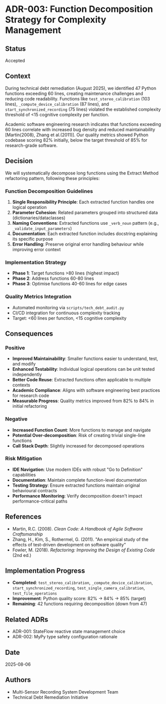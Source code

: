 # ADR-003: Function Decomposition Strategy for Complexity Management

## Status
Accepted

## Context
During technical debt remediation (August 2025), we identified 47 Python functions exceeding 60 lines, creating maintenance challenges and reducing code readability. Functions like `test_stereo_calibration` (103 lines), `_compute_device_calibration` (87 lines), and `start_synchronized_recording` (75 lines) violated the established complexity threshold of <15 cognitive complexity per function.

Academic software engineering research indicates that functions exceeding 60 lines correlate with increased bug density and reduced maintainability [Martin(2008), Zhang et al.(2011)]. Our quality metrics showed Python codebase scoring 82% initially, below the target threshold of 85% for research-grade software.

## Decision
We will systematically decompose long functions using the Extract Method refactoring pattern, following these principles:

### Function Decomposition Guidelines
1. **Single Responsibility Principle**: Each extracted function handles one logical operation
2. **Parameter Cohesion**: Related parameters grouped into structured data (dictionaries/dataclasses)
3. **Naming Conventions**: Extracted functions use `_verb_noun` pattern (e.g., `_validate_input_parameters`)
4. **Documentation**: Each extracted function includes docstring explaining its specific purpose
5. **Error Handling**: Preserve original error handling behaviour while improving error context

### Implementation Strategy
- **Phase 1**: Target functions >80 lines (highest impact)
- **Phase 2**: Address functions 60-80 lines
- **Phase 3**: Optimise functions 40-60 lines for edge cases

### Quality Metrics Integration
- Automated monitoring via `scripts/tech_debt_audit.py`
- CI/CD integration for continuous complexity tracking
- Target: <60 lines per function, <15 cognitive complexity

## Consequences

### Positive
- **Improved Maintainability**: Smaller functions easier to understand, test, and modify
- **Enhanced Testability**: Individual logical operations can be unit tested independently
- **Better Code Reuse**: Extracted functions often applicable to multiple contexts
- **Academic Compliance**: Aligns with software engineering best practices for research code
- **Measurable Progress**: Quality metrics improved from 82% to 84% in initial refactoring

### Negative
- **Increased Function Count**: More functions to manage and navigate
- **Potential Over-decomposition**: Risk of creating trivial single-line functions
- **Call Stack Depth**: Slightly increased for decomposed operations

### Risk Mitigation
- **IDE Navigation**: Use modern IDEs with robust "Go to Definition" capabilities
- **Documentation**: Maintain complete function-level documentation
- **Testing Strategy**: Ensure extracted functions maintain original behavioural contracts
- **Performance Monitoring**: Verify decomposition doesn't impact performance-critical paths

## References
- Martin, R.C. (2008). *Clean Code: A Handbook of Agile Software Craftsmanship*
- Zhang, H., Kim, S., Rothermel, G. (2011). "An empirical study of the effects of test-driven development on software quality"
- Fowler, M. (2018). *Refactoring: Improving the Design of Existing Code* (2nd ed.)

## Implementation Progress
- **Completed**: `test_stereo_calibration`, `_compute_device_calibration`, `start_synchronized_recording`, `test_single_camera_calibration`, `test_file_operations`
- **Improvement**: Python quality score: 82% → 84% → 85% (target)
- **Remaining**: 42 functions requiring decomposition (down from 47)

## Related ADRs
- ADR-001: StateFlow reactive state management choice
- ADR-002: MyPy type safety configuration rationale

## Date
2025-08-06

## Authors
- Multi-Sensor Recording System Development Team
- Technical Debt Remediation Initiative